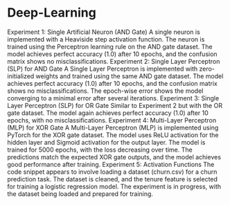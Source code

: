 # Deep-Learning
Experiment 1: Single Artificial Neuron (AND Gate)
A single neuron is implemented with a Heaviside step activation function.
The neuron is trained using the Perceptron learning rule on the AND gate dataset.
The model achieves perfect accuracy (1.0) after 10 epochs, and the confusion matrix shows no misclassifications.
Experiment 2: Single Layer Perceptron (SLP) for AND Gate
A Single Layer Perceptron is implemented with zero-initialized weights and trained using the same AND gate dataset.
The model achieves perfect accuracy (1.0) after 10 epochs, and the confusion matrix shows no misclassifications.
The epoch-wise error shows the model converging to a minimal error after several iterations.
Experiment 3: Single Layer Perceptron (SLP) for OR Gate
Similar to Experiment 2 but with the OR gate dataset.
The model again achieves perfect accuracy (1.0) after 10 epochs, with no misclassifications.
Experiment 4: Multi-Layer Perceptron (MLP) for XOR Gate
A Multi-Layer Perceptron (MLP) is implemented using PyTorch for the XOR gate dataset.
The model uses ReLU activation for the hidden layer and Sigmoid activation for the output layer.
The model is trained for 5000 epochs, with the loss decreasing over time.
The predictions match the expected XOR gate outputs, and the model achieves good performance after training.
Experiment 5: Activation Functions
The code snippet appears to involve loading a dataset (churn.csv) for a churn prediction task.
The dataset is cleaned, and the tenure feature is selected for training a logistic regression model.
The experiment is in progress, with the dataset being loaded and prepared for training.
